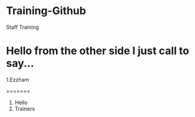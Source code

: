 # Training-Github
Staff Training


Hello from the other side
I just call to say...
=======


1.Ezzham

=======
1. Hello
2. Trainers


